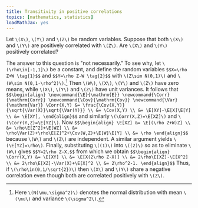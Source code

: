 ```yaml
---
title: Transitivity in positive correlations
topics: [mathematics, statistics]
loadMathJax: yes
---
```


Let `\(X\)`, `\(Y\)` and `\(Z\)` be random variables.
Suppose that both `\(X\)` and `\(Y\)` are positively correlated with `\(Z\)`.
Are `\(X\)` and `\(Y\)` positively correlated?

The answer to this question is "not necessarily."
To see why, let `\(\rho\in[-1,1]\)` be a constant, and define the random variables
`$$X=\rho Z+W \tag{1}$$`
and
`$$Y=\rho Z-W \tag{2}$$`
with `\(Z\sim N(0,1)\)` and `\(W\sim N(0,1-\rho^2)\)`.[^normal]
Then `\(W\)`, `\(X\)`, `\(Y\)` and `\(Z\)` have zero means, while `\(X\)`, `\(Y\)` and `\(Z\)` have unit variances.
It follows that
`$$\begin{align}
\newcommand{\E}{\mathrm{E}}
\newcommand{\Corr}{\mathrm{Corr}}
\newcommand{\Cov}{\mathrm{Cov}}
\newcommand{\Var}{\mathrm{Var}}
\Corr(X,Y)
&= \frac{\Cov(X,Y)}{\sqrt{\Var(X)}\sqrt{\Var(Y)}} \\
&= \Cov(X,Y) \\
&= \E[XY]-\E[X]\E[Y] \\
&= \E[XY],
\end{align}$$`
and similarly `\(\Corr(X,Z)=\E[XZ]\)` and `\(\Corr(Y,Z)=\E[YZ]\)`.
Now
`$$\begin{align}
\E[XZ]
&= \E[(\rho Z+W)Z] \\
&= \rho\E[Z^2]+\E[WZ] \\
&= \rho\Var(Z)+\rho\E[Z]^2+\Cov(W,Z)+\E[W]\E[Y] \\
&= \rho
\end{align}$$`
because `\(W\)` and `\(Z\)` are independent.
A similar argument yields `\(\E[YZ]=\rho\)`.
Finally, substituting `\((1)\)` into `\((2)\)` so as to eliminate `\(W\)` gives
`$$Y=2\rho Z-X,$$`
from which we obtain
`$$\begin{align}
\Corr(X,Y)
&= \E[XY] \\
&= \E[X(2\rho Z-X)] \\
&= 2\rho\E[XZ]-\E[X^2] \\
&= 2\rho\E[XZ]-\Var(X)+\E[X]^2 \\
&= 2\rho^2-1.
\end{align}$$`
Thus, if `\(\rho\in(0,1/\sqrt{2})\)` then `\(X\)` and `\(Y\)` share a negative correlation even though both are correlated positively with `\(Z\)`.

[^normal]: Here `\(N(\mu,\sigma^2)\)` denotes the normal distribution with mean `\(\mu\)` and variance `\(\sigma^2\)`.
